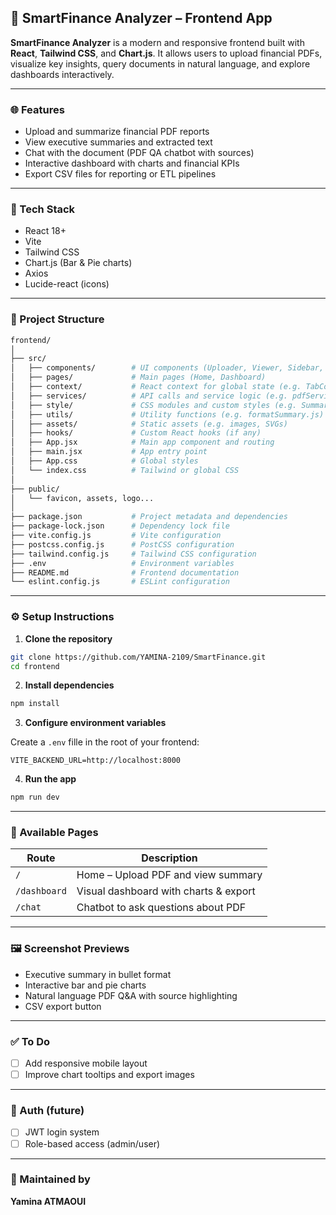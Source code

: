 
## 💼 SmartFinance Analyzer – Frontend App

**SmartFinance Analyzer** is a modern and responsive frontend built with **React**, **Tailwind CSS**, and **Chart.js**. It allows users to upload financial PDFs, visualize key insights, query documents in natural language, and explore dashboards interactively.

---

### 🌐 Features

- Upload and summarize financial PDF reports
- View executive summaries and extracted text
- Chat with the document (PDF QA chatbot with sources)
- Interactive dashboard with charts and financial KPIs
- Export CSV files for reporting or ETL pipelines

---

### 🧰 Tech Stack

- React 18+
- Vite
- Tailwind CSS
- Chart.js (Bar & Pie charts)
- Axios
- Lucide-react (icons)

---

### 📁 Project Structure

```bash
frontend/
│
├── src/
│   ├── components/        # UI components (Uploader, Viewer, Sidebar, Navbar, Cards, etc.)
│   ├── pages/             # Main pages (Home, Dashboard)
│   ├── context/           # React context for global state (e.g. TabContext)
│   ├── services/          # API calls and service logic (e.g. pdfService.js, dashboardService.js)
│   ├── style/             # CSS modules and custom styles (e.g. SummaryCard.module.css)
│   ├── utils/             # Utility functions (e.g. formatSummary.js)
│   ├── assets/            # Static assets (e.g. images, SVGs)
│   ├── hooks/             # Custom React hooks (if any)
│   ├── App.jsx            # Main app component and routing
│   ├── main.jsx           # App entry point
│   ├── App.css            # Global styles
│   └── index.css          # Tailwind or global CSS
│
├── public/
│   └── favicon, assets, logo...
│
├── package.json           # Project metadata and dependencies
├── package-lock.json      # Dependency lock file
├── vite.config.js         # Vite configuration
├── postcss.config.js      # PostCSS configuration
├── tailwind.config.js     # Tailwind CSS configuration
├── .env                   # Environment variables
├── README.md              # Frontend documentation
└── eslint.config.js       # ESLint configuration
```

---

### ⚙️ Setup Instructions

1. **Clone the repository**

```bash
git clone https://github.com/YAMINA-2109/SmartFinance.git
cd frontend
```

2. **Install dependencies**

```bash
npm install
```

3. **Configure environment variables**

Create a `.env` fille in the root of your frontend:

```env
VITE_BACKEND_URL=http://localhost:8000

```

4. **Run the app**

```bash
npm run dev
```

---

### 🧩 Available Pages

| Route        | Description                           |
| ------------ | ------------------------------------- |
| `/`          | Home – Upload PDF and view summary    |
| `/dashboard` | Visual dashboard with charts & export |
| `/chat`      | Chatbot to ask questions about PDF    |

---

### 🖼️ Screenshot Previews

- Executive summary in bullet format
- Interactive bar and pie charts
- Natural language PDF Q\&A with source highlighting
- CSV export button

---

### ✅ To Do

- [ ] Add responsive mobile layout
- [ ] Improve chart tooltips and export images

---

### 🔐 Auth (future)

- [ ] JWT login system
- [ ] Role-based access (admin/user)

---

### 📣 Maintained by

**Yamina ATMAOUI**
